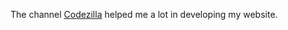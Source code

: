 The channel [Codezilla](https://www.youtube.com/@Codezilla) helped me a lot in developing my website.